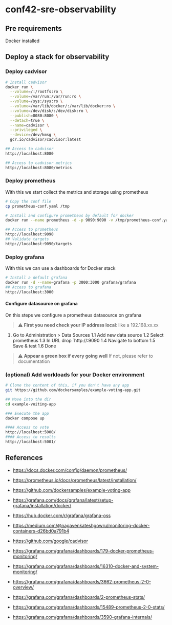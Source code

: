 # conf42-sre-observability

## Pre requirements 
Docker installed 


## Deploy a stack for observability

### Deploy cadvisor
```bash
# Install cadvisor
docker run \
  --volume=/:/rootfs:ro \
  --volume=/var/run:/var/run:ro \
  --volume=/sys:/sys:ro \
  --volume=/var/lib/docker/:/var/lib/docker:ro \
  --volume=/dev/disk/:/dev/disk:ro \
  --publish=8080:8080 \
  --detach=true \
  --name=cadvisor \
  --privileged \
  --device=/dev/kmsg \
  gcr.io/cadvisor/cadvisor:latest

## Access to cadvisor
http://localhost:8080

## Access to cadvisor metrics
http://localhost:8080/metrics

```


### Deploy prometheus 
With this we start collect the metrics and storage using prometheus
```bash
# Copy the conf file
cp prometheus-conf.yaml /tmp

# Install and configure prometheus by default for docker
docker run --name prometheus -d -p 9090:9090 -v /tmp/prometheus-conf.yaml:/etc/prometheus/prometheus.yml prom/prometheus 

## Access to prometheus
http://localhost:9090
## Validate targets
http://localhost:9090/targets

```


### Deploy grafana
With this we can use a dashboards for Docker stack
```bash
# Install a default grafana
docker run -d --name=grafana -p 3000:3000 grafana/grafana
## Access to grafana
http://localhost:3000
```
#### Configure datasource on grafana
On this steps we configure a prometheus datasource on grafana

> :warning: **First you need check your IP address local**: like a 192.168.xx.xx

1. Go to Administration > Data Sources
1.1 Add new data source
1.2 Select prometheus
1.3 In URL drop `http://<yourip>:9090
1.4 Navigate to bottom 
1.5 Save & test
1.6 Done

> :warning: **Appear a green box if every going well** If not, please refer to documentation


### (optional) Add workloads for your Docker environment
```bash
# Clone the content of this, if you don't have any app
git https://github.com/dockersamples/example-voting-app.git

## Move into the dir
cd example-voiting-app

### Execute the app
docker compose up

#### Access to vote
http://localhost:5000/
#### Access to results
http://localhost:5001/
```


## References
- https://docs.docker.com/config/daemon/prometheus/
- https://prometheus.io/docs/prometheus/latest/installation/
- https://github.com/dockersamples/example-voting-app
- https://grafana.com/docs/grafana/latest/setup-grafana/installation/docker/
- https://hub.docker.com/r/grafana/grafana-oss
- https://medium.com/@nagavenkateshgowru/monitoring-docker-containers-d26bd0a791b4
- https://github.com/google/cadvisor


- https://grafana.com/grafana/dashboards/179-docker-prometheus-monitoring/
- https://grafana.com/grafana/dashboards/16310-docker-and-system-monitoring/


- https://grafana.com/grafana/dashboards/3662-prometheus-2-0-overview/
- https://grafana.com/grafana/dashboards/2-prometheus-stats/
- https://grafana.com/grafana/dashboards/15489-prometheus-2-0-stats/

- https://grafana.com/grafana/dashboards/3590-grafana-internals/